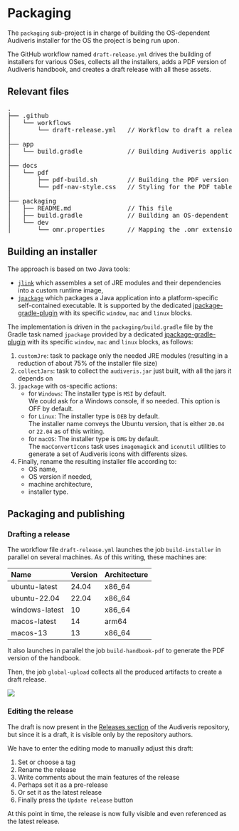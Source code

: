 # Packaging

The `packaging` sub-project is in charge of building the OS-dependent Audiveris installer
for the OS the project is being run upon.

The GitHub workflow named `draft-release.yml` drives the building of installers for various OSes,
collects all the installers, adds a PDF version of Audiveris handbook,
and creates a draft release with all these assets.

## Relevant files

<pre>
.
├── .github
│   └── workflows
│       └── draft-release.yml   // Workflow to draft a release
│
├── app
│   └── build.gradle            // Building Audiveris application
│
├── docs
│   └── pdf
│       ├── pdf-build.sh        // Building the PDF version of handbook
│       └── pdf-nav-style.css   // Styling for the PDF table of contents
│
├── packaging
│   ├── README.md               // This file
│   ├── build.gradle            // Building an OS-dependent installer
│   └── dev
│       └── omr.properties      // Mapping the .omr extension to Audiveris application
</pre>

## Building an installer

The approach is based on two Java tools:
- [`jlink`](https://docs.oracle.com/en/java/javase/17/docs/specs/man/jlink.html)
which assembles a set of JRE  modules and their dependencies into a custom runtime image,
- [`jpackage`](https://docs.oracle.com/en/java/javase/21/docs/specs/man/jpackage.html)
which packages a Java application into a platform-specific self-contained executable.
It is supported by the dedicated [jpackage-gradle-plugin](https://github.com/petr-panteleyev/jpackage-gradle-plugin)
with its specific `window`, `mac` and `linux` blocks.

The implementation is driven in the `packaging/build.gradle` file by the Gradle task named `jpackage`
provided by a dedicated [jpackage-gradle-plugin](https://github.com/petr-panteleyev/jpackage-gradle-plugin)
with its specific `window`, `mac` and `linux` blocks, as follows:
1. `customJre`: task to package only the needed JRE modules
(resulting in a reduction of about 75% of the installer file size)
2. `collectJars`: task to collect the `audiveris.jar` just built, with all the jars it depends on
3. `jpackage` with os-specific actions:
    - for `Windows`: The installer type is `MSI` by default.  
    We could ask for a Windows console, if so needed. This option is OFF by default.
    - for `Linux`: The installer type is `DEB` by default.  
    The installer name conveys the Ubuntu version, that is either `20.04` or `22.04` as of this writing.
    - for `macOS`: The installer type is `DMG` by default.  
    The `macConvertIcons` task uses `imagemagick` and `iconutil` utilities
    to generate a set of Audiveris icons with differents sizes.
4. Finally, rename the resulting installer file according to:
    - OS name,
    - OS version if needed,
    - machine architecture,
    - installer type.

## Packaging and publishing

### Drafting a release

The workflow file `draft-release.yml` launches the job `build-installer` in parallel on several machines.
As of this writing, these machines are:

| Name           | Version | Architecture |
| :---           | :---    | :--- | 
| ubuntu-latest  | 24.04   | x86_64 |
| ubuntu-22.04   | 22.04   | x86_64 | 
| windows-latest | 10      | x86_64 |
| macos-latest   | 14      | arm64  | 
| macos-13       | 13      | x86_64 |

It also launches in parallel the job `build-handbook-pdf` to generate the PDF version of the handbook.

Then, the job `global-upload` collects all the produced artifacts to create a draft release.

![](./build_installers.png)

### Editing the release

The draft is now present in the [Releases section](https://github.com/Audiveris/audiveris/releases)
of the Audiveris repository, but since it is a draft, it is visible only by the repository authors.

We have to enter the editing mode to manually adjust this draft:
1. Set or choose a tag
2. Rename the release
3. Write comments about the main features of the release
4. Perhaps set it as a pre-release
5. Or set it as the latest release
6. Finally press the `Update release` button

At this point in time, the release is now fully visible and even referenced as the latest release.
